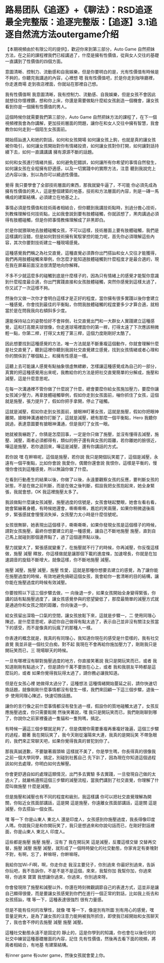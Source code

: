 # 路易团队《追逐》+《聊法》：RSD追逐最全完整版：追逐完整版：【追逐】3.1追逐自然流方法outergame介绍

【本期視頻由於有限公司的提供】，歡迎你來到第三部分，Auto Game 自然把妹方法，在之前的課程裡我們已經講過了，什麼是擁有性價值，從與女人交往的基礎一直講到了性價值的四個方面。

意圖清晰、控制力、流動感和自我娛樂，但是你要明白的是，光有性價值有時候是不夠的，你聽完我講過的內容，心裡想 嗯 我有性價值吧，於是你走到咖啡廳裡，你走進商場 走到夜店裡面，你就站在那裡自己想。

我有性價值啊 我意圖清晰，我有控制力、流動感、自我娛樂，但是女孩不會因此就想往你懷裡鑽，想和你上床，你還是需要做點什麼給女孩創造一個機會，讓女孩看到你是一個擁有性價值的男人。

這個時候你就需要我們第三部分，Auto Game 自然把妹方法的課程了，在下一個視頻裡我會為你講解，更加技術層面的問題，讓你在和女人交往中擁有智慧，我會教你如何走到一個陌生女孩面前。

開始搭訕進入和她的對話，如何和女孩開場 如何讓女孩上鉤，也就是真的讓女孩被你吸引，如何讓女孩開始對你有情緒投資，如何讓女孩對你打開，如何讓對話持續下去，如何一直講講講 擁有源源不斷的話題。

如何和女孩進行情緒共振，如何避免犯錯誤，如何讓所有你希望的事情自然發生，如何讓女孩在全程擁有舒適感，以及一切實踐中的實際方法，注意 聽到我說完上述內容以後，別以為你可以繞過性價值。

覺得 我只要學會了全部技術層面的東西，那我就變牛逼了，不可能 你必須先成為擁有性價值的男人，這是整個建築的地基，技術和方法層面的內容，則是一磚一馬構成的建築結構，必須建立在地基之上。

事情必須是性價值和技術兩者相結合，但你聽到我講技術點時，別過分擔心技術，別教條理解任何技術點，比如我會說到要有肢體碰觸，你就該想了，黑肉講過必須得有肢體碰觸，但是你把事情教條理解成了非黑即白。

於是你就猥瑣地去肢體碰觸女孩，不可以這樣，技術層面上要有肢體碰觸，我們是這樣講的沒錯，但是如何對技術擁有駕馭掌控的能力呢，首先你必須理解這些內容，其次你要對技術建立一種現場感覺。

這種感覺我們稱之為社交直覺，這種直覺必須靠你出門搭訕和女人交往才能獲得，我們再用肢體碰觸來舉例，你怎麼才能知道肢體碰觸到什麼程度才是最合適的，現在我在屏幕前面沒法很清楚地向你解釋。

不多不少就這麼多的碰觸到底是什麼樣子的，因為只有情緒上的感覺才能幫你意識到什麼程度最合適，你出門實踐直接和女孩肢體碰觸，突然你感覺到這樣太過了，你又試了一次這樣不夠。

然後你又做一次你才會明白這樣才是正好的程度，當你擁有很多實踐以後你會建立一種感覺，你會找到最佳的平衡點，你問我肢體碰觸的程度要多少才算合適，就相當於是在問我我向右傾斜多少度。

還能保持站立的姿勢恰好不會摔倒，社交直覺出門和一大群女人實踐建立這種感覺，這和打高爾夫球很像，你走進球場裡面你的第一桿，打得太遠了下次應該稍微輕一點，你第二桿，打得又太輕了第三桿，這個力度剛剛好太酷了。

因此想要找到這種感覺的方法，唯一方法就是不斷重複這個動作，你就會理解什麼是社交直覺了，聽到這裡你聽到我說社交直覺建立感覺，找到女孩情緒或者心理和你的關係到了哪個點上，和擁有性感是一樣。

這聽上去可能讓人感覺有點抽象很虛無縹緲，怎樣讓這種感覺成為自己的一部分，真實的把這種感覺用出來呢，我教給你的方法是把社交直覺簡單的分解成，施壓和減壓，這是什麼意思呢。

在每一次溝通裡不管你做了什麼說了什麼，總會要麼你給女孩施加壓力，要麼你讓女孩減少壓力，再拿肢體碰觸舉例，假如你走到女孩面前，嘣你抓住了女孩，這個就是施壓，張力提升了，假如你把手拿開，停止了碰觸。

這就是減壓，假如你走到女孩面前，搶眼神盯著女孩，這就是施壓，假如你把眼神離開，搶眼神溝通被你打斷了，這就是減壓，總有那麼一個平衡點，Hero 我聽你說過，表達意圖要有搶眼神溝通，但是我盯了女孩一眼。

她就被我嚇跑了，你猜是怎麼回事，一定是你只做了施壓，並沒有懂得去減壓，施壓、減壓，兩者必須都得有，類似的例子還有與女孩的距離，若你離她的臉很近，嘩這是施壓，若你退回來，嘩這是減壓，還有你講話的方式。

若你說 嘿 在幹嘛呢，這個是施壓，若你說 我只是開個玩笑罷了，這個是減壓，永遠有一個平衡點，比如你會說 我愛你，偶爾你還會說 我恨你，這樣是平衡的，慢慢你會找到這種感覺，所以無論你做了什麼。

在看到行動產生的結果以後，你做了以後，永遠要觀察女孩的反應，要判斷女孩的狀態，不是在做之前判斷，而是在做之後判斷，假設我把女孩抱起來，她全身緊張，我就會想，OK 我這裡施壓太多了。

我該做點什麼讓女孩減壓，施壓過度的信號是，女孩會瞇起雙眼，她會左看右看，她會緊繃著身體，有時候她還會，嘶嘶嘶嘶，尷尬的笑兩聲，如果你稍微退後兩步，緊張感就會慢慢消失掉，女孩壓力太小時是什麼信號呢。

女孩很無聊，她表現出這個樣子，嘶嘶嘶嘶，如果你發現女孩是這個樣子的時候，請對女孩施壓，最終你想要建立的是一種感覺，讓自己不斷地施壓 施壓，直到自己馬上就碰到那個邊界點了，過了這個邊界點以後。

壓力就變大了，緊張感就變重了，在施壓就不行了的時候，你再減壓，你反復這樣做，施壓 減壓 釋放，你這樣做就是讓那個下載的進度條，加速增長，你就是在加速調音的旋鈕不斷增大，就像這樣，你不斷地施壓 減壓。

施壓 減壓，施壓 減壓，施壓 性愛，這就是那種你想要去建立的感覺，為了讓你能在施壓過度的時候，有效地避免搞砸這個女孩，我會給你一套清晰的目的結構，讓你能在施壓過度的時候有效減壓。

你要按照以下這三個步驟去做，一 向後退一步，如果女孩開始全身變得緊張，你講的話有點施壓過度了，讓女孩感覺參與的慾望變低了，那麼最簡單的減壓方式就是通過你和女孩之間的距離，你向後退一步。

給女孩留出深吸一口氣的空間，讓女孩放鬆下來，這就是步驟一，二 使用同理心陳述，是什麼意思呢，承認你自己做得有點太過了，表示自己並非沒有關注女孩當下的感受，而不是像真的玩瘋了的那種人一樣。

你表達的概念就是，我真的有同理心，我知道你現在的感受是什麼樣的，我有社交直覺 我並非是一個社交白痴，對不起 我現在不會再給你施加壓力了，剛剛我只是開玩笑而已，三 現場聊天的時候。

一旦有哪裡沒有聊對施壓過度的地方，你直接笑著說 我只是開玩笑而已，或者 我知道剛剛有點過火了，但是請你千萬不要放在心上，或者 我和我朋友平時都是這麼玩的，或者 如果你覺得我玩得太過了，請你務必讓我知道。

但是在女孩心裡 她做得太過分了，這種想法 這種情緒開始蔓延之前，請你快速切換話題，就像剛剛什麼事情都沒有發生一樣，我們來回顧一下這三個步驟，退後一步 使用同理心陳述，快速切換話題。

讓你的言行像之前什麼事情都沒有發生過一樣，假設你的質地碰觸太過了，女孩反應施壓過度，你只需要鬆開 然後笑著說，嘿 我只是開玩笑而已，我們剛剛聊到哪了，你說你之前家裡養過一隻貓和一隻狗嗎，搞定。

有時候一遍這三個步驟就足夠了，但是偶爾你需要重複再重複好幾遍，這個三步驟的過程，聽著 我在開玩笑了，我今天剛從瀋陽來大連，我真的是開玩笑 不帶急眼的，我們來正常聊天吧，如果你覺得我真的冒犯到你了。

那我真誠道歉，不要皺著眉頭嘛 這樣就不美了，你是學生嗎，你長得真的很像我之前一個大學同學，搞定，別碰到社舊自己 先下趴了，因為現在你知道這個過程該如何去處理，你明白如何去解壓。

你會更舒適自如的處理這類情況，出門多去實驗 多去實踐，一旦發現自己做的太過火了，就嚴格遵照這個三步驟的減壓流程，當我們講到了社交直覺，你理解了什麼叫做施壓 什麼是減壓。

但是施壓和減壓也有不同的程度和級別，我這樣講 你可以把社交直覺理解為開 關，你貼近女孩面部講話，這是開 這是施壓，你遠離女孩面部講話，這是關 這是減壓，你去搭訕一個女孩。

嘿 等一下 你是山東人 東北人 還是印度人，女孩感到你施壓過度，我長得像印度人嗎，你說我只是和你開玩笑了，我只是想過來和你說句話而已，在剛好對話裡面，你是山東人 東北人 印度人。

這些都是施壓 施壓 施壓，沒有了 我在開玩笑 這是減壓，反覆這樣交替 交替再交替，施壓 減壓 施壓 減壓，就形成了一個時時變化的社交動態，你家肯定有麥塊對不對，有啊，忘了，幹嘛呀，你幹嘛呀。

我給你加Wi-Fi啊，啊，你走你走 我沒主要兒子，你別過來 你最好別過來，告訴你玩吧，我不告訴你，不是不是不是這個，來來，我幫你加 我幫你加，你過來呀，你過來 寶寶 我想讓你過來，你過來，你別過來呀。

你會發現除了施壓和減壓以外，你還在時刻微觀調節自己的表達方式，這並非是讓自己顯得很傻，而是要讓女孩感覺到你們在進行一個正常的對話，比如我上街去和女孩搭訕，嘿 等一下，這種表達很強烈 很有力量感。

但是不能有任何的攻擊性，就像 嘿 等一下，像是別有所圖 別有用心的感覺，嘿 音量足夠大，是為了讓女孩的注意力能夠被我所抓住，即使我已經開始和女孩聊天了，我也會不停的去施壓 減壓 施壓 減壓。

這種社交動態永遠不是固定的 靜止的，這是你學到的知識，你也會在以後任何的社交中練習這種基礎層面的內容，記住 先有性價值，然後再去看下面的視頻，將兩者相結合，有地基 有建築結構。

有inner game 有outer game，然後女孩就會愛上你。